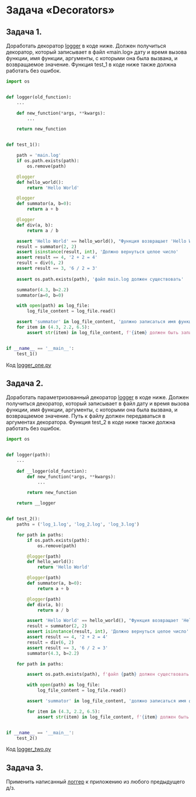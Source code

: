 # Задача «Decorators»

## Задача 1.

Доработать декоратор [logger](/Professional_Python/Decorators/logger_one.py) в коде ниже. Должен получиться декоратор, 
который записывает в файл «main.log» дату и время вызова функции, имя функции, аргументы, 
с которыми она была вызвана, и возвращаемое значение. 
Функция test_1 в коде ниже также должна работать без ошибок.

```python
import os


def logger(old_function):
    ...

    def new_function(*args, **kwargs):
        ...

    return new_function


def test_1():

    path = 'main.log'
    if os.path.exists(path):
        os.remove(path)

    @logger
    def hello_world():
        return 'Hello World'

    @logger
    def summator(a, b=0):
        return a + b

    @logger
    def div(a, b):
        return a / b

    assert 'Hello World' == hello_world(), "Функция возвращает 'Hello World'"
    result = summator(2, 2)
    assert isinstance(result, int), 'Должно вернуться целое число'
    assert result == 4, '2 + 2 = 4'
    result = div(6, 2)
    assert result == 3, '6 / 2 = 3'
    
    assert os.path.exists(path), 'файл main.log должен существовать'

    summator(4.3, b=2.2)
    summator(a=0, b=0)

    with open(path) as log_file:
        log_file_content = log_file.read()

    assert 'summator' in log_file_content, 'должно записаться имя функции'
    for item in (4.3, 2.2, 6.5):
        assert str(item) in log_file_content, f'{item} должен быть записан в файл'


if __name__ == '__main__':
    test_1()

```

Код [logger_one.py](/Professional_Python/Decorators/logger_one.py)

## Задача 2.

Доработать параметризованный декоратор [logger](/Professional_Python/Decorators/logger_two.py) в коде ниже. Должен получиться декоратор, 
который записывает в файл дату и время вызова функции, имя функции, аргументы, с которыми она была вызвана, 
и возвращаемое значение. Путь к файлу должен передаваться в аргументах декоратора. 
Функция test_2 в коде ниже также должна работать без ошибок.

```python
import os


def logger(path):
    ...
    
    def __logger(old_function):
        def new_function(*args, **kwargs):
            ...

        return new_function

    return __logger


def test_2():
    paths = ('log_1.log', 'log_2.log', 'log_3.log')

    for path in paths:
        if os.path.exists(path):
            os.remove(path)

        @logger(path)
        def hello_world():
            return 'Hello World'

        @logger(path)
        def summator(a, b=0):
            return a + b

        @logger(path)
        def div(a, b):
            return a / b

        assert 'Hello World' == hello_world(), "Функция возвращает 'Hello World'"
        result = summator(2, 2)
        assert isinstance(result, int), 'Должно вернуться целое число'
        assert result == 4, '2 + 2 = 4'
        result = div(6, 2)
        assert result == 3, '6 / 2 = 3'
        summator(4.3, b=2.2)

    for path in paths:

        assert os.path.exists(path), f'файл {path} должен существовать'

        with open(path) as log_file:
            log_file_content = log_file.read()

        assert 'summator' in log_file_content, 'должно записаться имя функции'

        for item in (4.3, 2.2, 6.5):
            assert str(item) in log_file_content, f'{item} должен быть записан в файл'


if __name__ == '__main__':
    test_2()
```

Код [logger_two.py](/Professional_Python/Decorators/logger_two.py)

## Задача 3.

Применить написанный [логгер](/Professional_Python/Decorators/logger_three.py) к приложению из любого предыдущего д/з.

